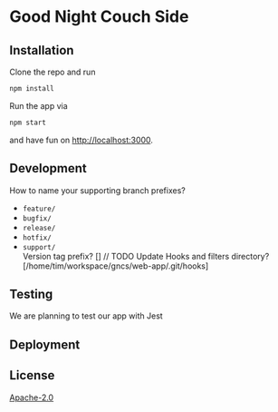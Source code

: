 # Good Night Couch Side

## Installation
Clone the repo and run 

```bash
npm install
```

Run the app via
```bash
npm start
```
and have fun on [http://localhost:3000](http://localhost:3000).


## Development

How to name your supporting branch prefixes?   
- `feature/`  
- `bugfix/`  
- `release/`  
- `hotfix/`  
- `support/`   
Version tag prefix? [] 
// TODO Update
Hooks and filters directory? [/home/tim/workspace/gncs/web-app/.git/hooks]

## Testing

We are planning to test our app with Jest

## Deployment
## License

[Apache-2.0](https://www.apache.org/licenses/LICENSE-2.0)